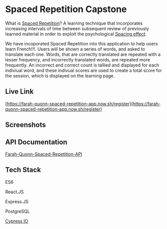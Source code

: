 # Spaced Repetition Capstone
What is [Spaced Repetition](https://en.wikipedia.org/wiki/Spaced_repetition)?
A learning technique that incorporates increasing intervals of time between subsequent review of previously learned material in order to exploit the psychological [Spacing effect](https://en.wikipedia.org/wiki/Spacing_effect).

We have incoporated Spaced Repetition into this application to help users learn French!!!. Users will be shown a series of words, and asked to translate each one. Words, that are correctly translated are repeated with a lesser frequency, and incorrectly translated words, are repeated more frequently. An incorrect and correct count is tallied and displayed for each indiviual word, and these indivual scores are used to create a total score for the session, which is displayed on the learning page.

## Live Link
[https://farah-quonn-spaced-repetition-app.now.sh/register](https://farah-quonn-spaced-repetition-app.now.sh/register)

## Screenshots

## API Documentation

[Farah-Quonn-Spaced-Repetition-API](https://github.com/thinkful-ei-bee/Farah-Quonn-Spaced-Repetition-Api)

## Tech Stack
ES6

React.JS

Express.JS

PostgreSQL

[Cypress IO](https://docs.cypress.io)

